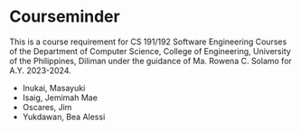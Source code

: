 # Courseminder
This is a course requirement for CS 191/192 Software Engineering Courses of the Department of Computer Science, College of Engineering, University of the Philippines, Diliman under the guidance of Ma. Rowena C. Solamo for A.Y. 2023-2024.

- Inukai, Masayuki
- Isaig, Jemimah Mae
- Oscares, Jim
- Yukdawan, Bea Alessi
